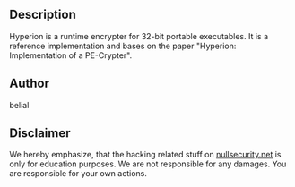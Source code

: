 Description
-----------
Hyperion is a runtime encrypter for 32-bit portable executables. It is a
reference implementation and bases on the paper "Hyperion: Implementation of a
PE-Crypter".

Author
------
belial

Disclaimer
----------
We hereby emphasize, that the hacking related stuff on
[nullsecurity.net](http://nullsecurity.net) is only for education purposes.
We are not responsible for any damages. You are responsible for your own
actions.
